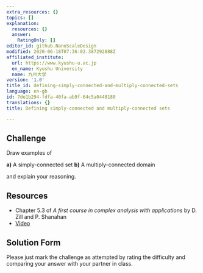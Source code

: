 ```yaml
---
extra_resources: {}
topics: []
explanation:
  resources: {}
  answer:
    RatingOnly: []
editor_id: github.NanoScaleDesign
modified: 2020-06-18T07:36:02.387292888Z
affiliated_institute:
  url: https://www.kyushu-u.ac.jp
  en_name: Kyushu University
  name: 九州大学
version: '1.0'
title_id: defining-simply-connected-and-multiply-connected-sets
language: en-gb
id: 7de1b294-fdfa-40fa-ab9f-64c5a0448180
translations: {}
title: Defining simply-connected and multiply-connected sets

---
```


## Challenge
Draw examples of

**a)** A simply-connected set
**b)** A multiply-connected domain

and explain your reasoning.

## Resources
- Chapter 5.3 of *A first course in complex analysis with applications* by D. Zill and P. Shanahan
- [Video](https://www.youtube.com/watch?v=VI_K5eNb2YE&list=PLi7yHjesblV0sSfZzWdSUXGO683n_nJdQ&index=24)

## Solution Form
Please just mark the challenge as attempted by rating the difficulty and comparing your answer with your partner in class.
